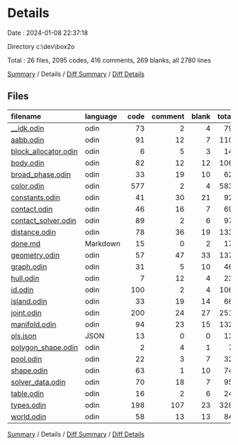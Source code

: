 # Details

Date : 2024-01-08 22:37:18

Directory c:\\dev\\box2o

Total : 26 files,  2095 codes, 416 comments, 269 blanks, all 2780 lines

[Summary](results.md) / Details / [Diff Summary](diff.md) / [Diff Details](diff-details.md)

## Files
| filename | language | code | comment | blank | total |
| :--- | :--- | ---: | ---: | ---: | ---: |
| [__idk.odin](/__idk.odin) | odin | 73 | 2 | 4 | 79 |
| [aabb.odin](/aabb.odin) | odin | 91 | 12 | 7 | 110 |
| [block_allocator.odin](/block_allocator.odin) | odin | 6 | 5 | 3 | 14 |
| [body.odin](/body.odin) | odin | 82 | 12 | 12 | 106 |
| [broad_phase.odin](/broad_phase.odin) | odin | 33 | 19 | 10 | 62 |
| [color.odin](/color.odin) | odin | 577 | 2 | 4 | 583 |
| [constants.odin](/constants.odin) | odin | 41 | 30 | 21 | 92 |
| [contact.odin](/contact.odin) | odin | 46 | 16 | 7 | 69 |
| [contact_solver.odin](/contact_solver.odin) | odin | 89 | 2 | 6 | 97 |
| [distance.odin](/distance.odin) | odin | 78 | 36 | 19 | 133 |
| [done.md](/done.md) | Markdown | 15 | 0 | 2 | 17 |
| [geometry.odin](/geometry.odin) | odin | 57 | 47 | 33 | 137 |
| [graph.odin](/graph.odin) | odin | 31 | 5 | 10 | 46 |
| [hull.odin](/hull.odin) | odin | 7 | 12 | 4 | 23 |
| [id.odin](/id.odin) | odin | 100 | 2 | 4 | 106 |
| [island.odin](/island.odin) | odin | 33 | 19 | 14 | 66 |
| [joint.odin](/joint.odin) | odin | 200 | 24 | 27 | 251 |
| [manifold.odin](/manifold.odin) | odin | 94 | 23 | 15 | 132 |
| [ols.json](/ols.json) | JSON | 13 | 0 | 0 | 13 |
| [polygon_shape.odin](/polygon_shape.odin) | odin | 2 | 4 | 1 | 7 |
| [pool.odin](/pool.odin) | odin | 22 | 3 | 7 | 32 |
| [shape.odin](/shape.odin) | odin | 63 | 1 | 10 | 74 |
| [solver_data.odin](/solver_data.odin) | odin | 70 | 18 | 7 | 95 |
| [table.odin](/table.odin) | odin | 16 | 2 | 6 | 24 |
| [types.odin](/types.odin) | odin | 198 | 107 | 23 | 328 |
| [world.odin](/world.odin) | odin | 58 | 13 | 13 | 84 |

[Summary](results.md) / Details / [Diff Summary](diff.md) / [Diff Details](diff-details.md)